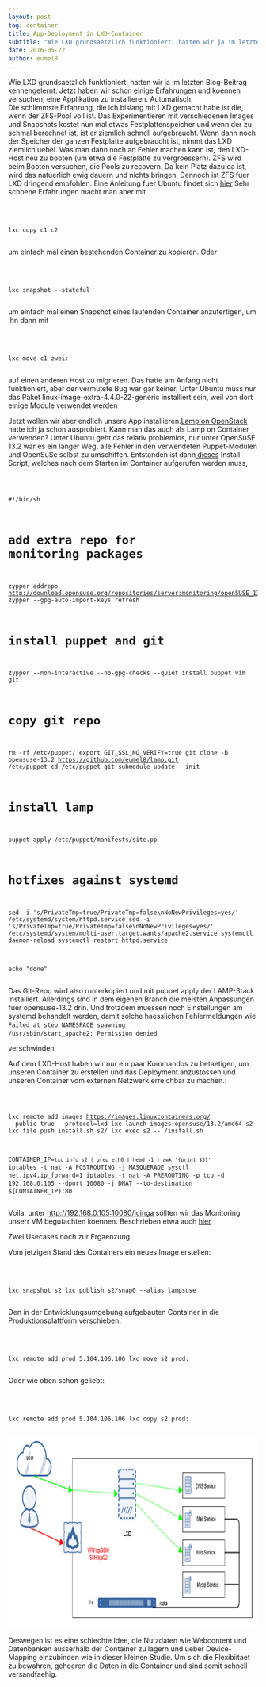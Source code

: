 ```yaml
---
layout: post
tag: container
title: App-Deployment in LXD-Container
subtitle: "Wie LXD grundsaetzlich funktioniert, hatten wir ja im letzten Blog-Beitrag kennengelernt. Jetzt haben wir schon einige Erfahrungen und koennen versuchen, eine Applikation zu installieren. Automatisch."
date: 2016-05-22
author: eumel8
---
```


Wie LXD grundsaetzlich funktioniert, hatten wir ja im letzten Blog-Beitrag kennengelernt. Jetzt haben wir schon einige Erfahrungen und koennen versuchen, eine Applikation zu installieren. Automatisch.
<br/>
DIe schlimmste Erfahrung, die ich bislang mit LXD gemacht habe ist die, wenn der ZFS-Pool voll ist. Das Experimentieren mit verschiedenen Images und Snapshots kostet nun mal etwas Festplattenspeicher und wenn der zu schmal berechnet ist, ist er ziemlich schnell aufgebraucht. Wenn dann noch der Speicher der ganzen Festplatte aufgebraucht ist, nimmt das LXD ziemlich uebel. Was man dann noch an Fehler machen kann ist, den LXD-Host neu zu booten (um etwa die Festplatte zu vergroessern). ZFS wird beim Booten versuchen, die Pools zu recovern. Da kein Platz dazu da ist, wird das natuerlich ewig dauern und nichts bringen. Dennoch ist ZFS fuer LXD dringend empfohlen. Eine Anleitung fuer Ubuntu findet sich <a href="https://wiki.ubuntuusers.de/ZFS_on_Linux/">hier</a>
Sehr schoene Erfahrungen macht man aber mit

<!-- codeblock lang=shell line=1 --><pre class="codeblock"><code>
lxc copy c1 c2
</code></pre><!-- /codeblock -->

um einfach mal einen bestehenden Container zu kopieren. Oder 

<!-- codeblock lang=shell line=1 --><pre class="codeblock"><code>
lxc snapshot --stateful
</code></pre><!-- /codeblock -->

um einfach mal einen Snapshot eines laufenden Container anzufertigen, um ihn dann mit

<!-- codeblock lang=shell line=1 --><pre class="codeblock"><code>
lxc move c1 zwei:
</code></pre><!-- /codeblock -->

auf einen anderen Host zu migrieren. Das hatte am Anfang nicht funktioniert, aber der vermutete Bug war gar keiner. Unter Ubuntu muss nur das Paket linux-image-extra-4.4.0-22-generic installiert sein, weil von dort einige Module verwendet werden


Jetzt wollen wir aber endlich unsere App installieren.<a href="https://github.com/eumel8/lamp">Lamp on OpenStack</a> hatte ich ja schon ausprobiert. Kann man das auch als Lamp on Container verwenden? Unter Ubuntu geht das relativ problemlos, nur unter OpenSuSE 13.2 war es ein langer Weg, alle Fehler in den verwendeten Puppet-Modulen und OpenSuSe selbst zu umschiffen.
Entstanden ist dann<a href="https://github.com/eumel8/lamp/blob/opensuse-13.2/scripts/lxd/install.sh"> dieses</a> Install-Script, welches nach dem Starten im Container aufgerufen werden muss,

<!-- codeblock lang=shell line=1 --><pre class="codeblock"><code>
#!/bin/sh

# add extra repo for monitoring packages
zypper addrepo http://download.opensuse.org/repositories/server:monitoring/openSUSE_13.2/server:monitoring.repo
zypper --gpg-auto-import-keys refresh

# install puppet and git
zypper --non-interactive --no-gpg-checks --quiet install puppet vim git

# copy git repo
rm -rf /etc/puppet/
export GIT_SSL_NO_VERIFY=true
git clone -b opensuse-13.2 https://github.com/eumel8/lamp.git /etc/puppet
cd /etc/puppet
git submodule update --init

# install lamp
puppet apply /etc/puppet/manifests/site.pp

# hotfixes against systemd
sed -i 's/PrivateTmp=true/PrivateTmp=false\nNoNewPrivileges=yes/' /etc/systemd/system/httpd.service
sed -i 's/PrivateTmp=true/PrivateTmp=false\nNoNewPrivileges=yes/' /etc/systemd/system/multi-user.target.wants/apache2.service
systemctl daemon-reload
systemctl restart httpd.service

echo "done"
</code></pre><!-- /codeblock -->

Das Git-Repo wird also runterkopiert und mit puppet apply der LAMP-Stack installiert. Allerdings sind in dem eigenen Branch die meisten Anpassungen fuer opensuse-13.2 drin. Und trotzdem muessen noch Einstellungen am systemd behandelt werden, damit solche haesslichen Fehlermeldungen wie 
<code>
Failed at step NAMESPACE spawning /usr/sbin/start_apache2: Permission denied</code> 

verschwinden.

Auf dem LXD-Host haben wir nur ein paar Kommandos zu betaetigen, um unseren Container zu erstellen und das Deployment anzustossen und unseren Container vom externen Netzwerk erreichbar zu machen.:

<!-- codeblock lang=shell line=1 --><pre class="codeblock"><code>
lxc remote add images https://images.linuxcontainers.org/ --public true --protocol=lxd
lxc launch images:opensuse/13.2/amd64 s2
lxc file push install.sh s2/
lxc exec s2 -- /install.sh

CONTAINER_IP=`lxc info s2 | grep eth0 | head -1 | awk '{print $3}'`
iptables -t nat -A POSTROUTING -j MASQUERADE
sysctl net.ipv4.ip_forward=1
iptables -t nat -A PREROUTING -p tcp -d 192.168.0.105 --dport 10080 -j DNAT --to-destination ${CONTAINER_IP}:80
</code></pre><!-- /codeblock -->

Voila, unter http://192.168.0.105:10080/icinga sollten wir das Monitoring unserr VM begutachten koennen. Beschrieben etwa auch <a href="https://github.com/eumel8/lamp/tree/opensuse-13.2/scripts/lxd">hier</a>

Zwei Usecases noch zur Ergaenzung.

Vom jetzigen Stand des Containers ein neues Image erstellen:

<!-- codeblock lang=shell line=1 --><pre class="codeblock"><code>
lxc snapshot s2
lxc publish s2/snap0 --alias lampsuse
</code></pre><!-- /codeblock -->

Den in der Entwicklungsumgebung aufgebauten Container in die Produktionsplattform verschieben:

<!-- codeblock lang=shell line=1 --><pre class="codeblock"><code>
lxc remote add prod 5.104.106.106
lxc move s2 prod:
</code></pre><!-- /codeblock -->

Oder wie oben schon geliebt:

<!-- codeblock lang=shell line=1 --><pre class="codeblock"><code>
lxc remote add prod 5.104.106.106
lxc copy s2 prod:
</code></pre><!-- /codeblock -->

<img src="/images/quick-uploads/p571/lxd_container.jpg" width="585" height="386"/>

Deswegen ist es eine schlechte Idee, die Nutzdaten wie Webcontent und Datenbanken ausserhalb der Container zu lagern und ueber Device-Mapping einzubinden wie in dieser kleinen Studie. Um sich die Flexibiitaet zu bewahren, gehoeren die Daten in die Container und sind somit schnell versandfaehig.
